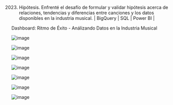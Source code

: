 2023. Hipótesis. Enfrenté el desafío de formular y validar hipótesis acerca de relaciones, tendencias y diferencias entre canciones y los datos disponibles en la industria musical.
| BigQuery | SQL | Power BI |

Dashboard: Ritmo de Éxito - Análizando Datos en la Industria Musical

![image](https://github.com/Karen-Aguilar/2_Proyecto_hipotesis/assets/151496907/5fa5d1cb-49dd-4a9f-b0d0-c8d9b5301a57)


![image](https://github.com/Karen-Aguilar/2_Proyecto_hipotesis/assets/151496907/1bedfb11-4a29-482d-94a6-241b26a64b97)


![image](https://github.com/Karen-Aguilar/2_Proyecto_hipotesis/assets/151496907/f6a638c6-2c3f-4431-9a08-b3b7952e6cbd)


![image](https://github.com/Karen-Aguilar/2_Proyecto_hipotesis/assets/151496907/d5ca1791-ae6b-4f51-8fd9-d943aaa4f7c9)


![image](https://github.com/Karen-Aguilar/2_Proyecto_hipotesis/assets/151496907/5007e63b-4df9-4614-b3b1-66fae31a9386)


![image](https://github.com/Karen-Aguilar/2_Proyecto_hipotesis/assets/151496907/63ba19be-c20a-4bd6-93d0-02e975c9ea7f)


![image](https://github.com/Karen-Aguilar/2_Proyecto_hipotesis/assets/151496907/db9d7a56-d744-4cac-93e9-f910c1de5265)
